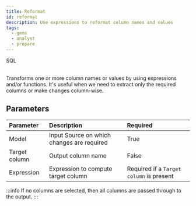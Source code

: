 ```yaml
---
title: Reformat
id: reformat
description: Use expressions to reformat column names and values
tags:
  - gems
  - analyst
  - prepare
---
```


<span class="badge">SQL</span><br/><br/>

Transforms one or more column names or values by using expressions and/or functions. It's useful when we need to extract only the required columns or make changes column-wise.

## Parameters

| Parameter     | Description                                | Required                                 |
| :------------ | :----------------------------------------- | :--------------------------------------- |
| Model         | Input Source on which changes are required | True                                     |
| Target column | Output column name                         | False                                    |
| Expression    | Expression to compute target column        | Required if a `Target column` is present |

:::info
If no columns are selected, then all columns are passed through to the output.
:::
